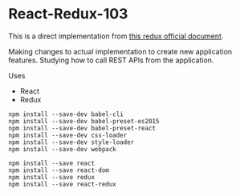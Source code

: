React-Redux-103
===================
This is a direct implementation from [this redux official document][1].

Making changes to actual implementation to create new application features. Studying how to call REST APIs from the application.


Uses
 - React
 - Redux

```
npm install --save-dev babel-cli
npm install --save-dev babel-preset-es2015
npm install --save-dev babel-preset-react
npm install --save-dev css-loader
npm install --save-dev style-loader
npm install --save-dev webpack

npm install --save react
npm install --save react-dom
npm install --save redux
npm install --save react-redux
```


[1]: http://redux.js.org/docs/basics/ExampleTodoList.html
